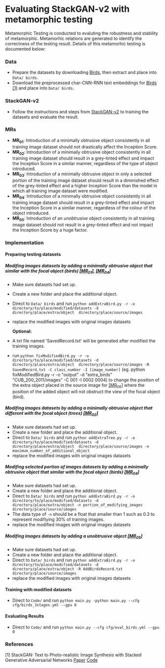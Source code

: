 # Evaluating StackGAN-v2 with metamorphic testing

Metamorphic Testing is conducted to evaluting the robustness and stability of metamorphic. Metamorhic relations are generated to identify the correctness of the testing result. Details of this metamorhic testing is documented below:

### Data

- Prepare the datasets by downloading [Birds](http://www.vision.caltech.edu/visipedia/CUB-200-2011.html), then extract and place into `Data/ birds`.
- Download the preprocessed char-CNN-RNN text embeddings for [Birds](https://drive.google.com/open?id=0B3y_msrWZaXLT1BZdVdycDY5TEE) [[1]](#1) and place into `Data/ birds`.

### StackGAN-v2 

- Follow the instructions and steps from [StackGAN-v2](https://github.com/hanzhanggit/StackGAN-v2) to training the datasets and evaluate the result.

### MRs
- **<a id="MR01">MR<sub>01</sub></a>**: Introduction of a minimally obtrusive object consistently in all training image dataset should not drastically affect the Inception Score.
- **<a id="MR02">MR<sub>02</sub></a>**: Introduction of a minimally obtrusive object consistently in all training image dataset should result in a grey-tinted effect and impact the Inception Score in a similar manner, regardless of the type of object introduced.
- **<a id="MR03">MR<sub>03</sub></a>**: Introduction of a minimally obtrusive object in only a selected portion of the training image dataset should result in a diminished effect of the grey-tinted effect and a higher Inception Score than the model in which all training image dataset were modified.
- **<a id="MR04">MR<sub>04</sub></a>**: Introduction of a minimally obtrusive object consistently in all training image dataset should result in a grey-tinted effect and impact the Inception Score in a similar manner, regardless of the colour of the object introduced.
- **<a id="MR05">MR<sub>05</sub></a>**: Introduction of an *unobtrusive* object consistently in all training image dataset should not result in a grey-tinted effect and not impact the Inception Score by a huge factor.

### Implementation
#### Preparing testing datasets 
##### Modifing images datasets by adding a minimally obtrusive object that similar with the focal object (birds) [[MR<sub>01</sub>]](#MR01), [[MR<sub>04</sub>]](#MR04)
- Make sure datasets had set up.
- Create a new folder and place the additional object.
- Direct to `Data/ birds` and run `python addExtraBird.py -r -o directory/to/place/modified/datasets -d directory/place/extra/object  directory/place/source/images`
- replace the modified images with original images datasets

  **Optional:** 
- A txt file named 'SavedRecord.txt' will be generated after modified the training images.
- run `python fixModifiedBird.py -r -o directory/to/place/modified/datasets -d directory/place/extra/object  directory/place/source/images -R SavedRecord.txt -C class_number -I [image_number]` (eg. python fixModifiedBird.py -r -o "output" -d "extra_birds" "CUB_200_2011/images" -C 001 -I 0002 0004) to change the position of the extra object placed in the source image for [[MR<sub>06</sub>]](#MR06) where the position of the added object will not obstruct the view of the focal object (bird).

##### Modifing images datasets by adding a minimally obtrusive object that different with the focal object (trees) [[MR<sub>02</sub>]](#MR02)
- Make sure datasets had set up.
- Create a new folder and place the additional object.
- Direct to `Data/ birds` and run `python addExtraTree.py -r -o directory/to/place/modified/datasets -d directory/place/extra/object  directory/place/source/images -n maximum_number_of_additional_object` 
- replace the modified images with original images datasets

##### Modifing selected portion of images datasets by adding a minimally obtrusive object that similar with the focal object (birds) [[MR<sub>04</sub>]](#MR04)
- Make sure datasets had set up.
- Create a new folder and place the additional object.
- Direct to `Data/ birds` and run `python addExtraBird.py -r -o directory/to/place/modified/datasets -d directory/place/extra/object -n portion_of_modifying_images  directory/place/source/images`
- The data type of `-n` should be a float that smaller than 1 such as 0.3 to represent modifiying 30% of training images.  
- replace the modified images with original images datasets

##### Modifing images datasets by adding a unobtrusive object [[MR<sub>05</sub>]](#MR05)
- Make sure datasets had set up.
- Create a new folder and place the additional object.
- Direct to `Data/ birds` and run `python addExtraBird.py -r -o directory/to/place/modified/datasets -d directory/place/extra/object -R AddBirdsRecord.txt  directory/place/source/images`
- replace the modified images with original images datasets

#### Training with modified datasets
- Direct to `Code/` and run `python main.py -python main.py --cfg cfg/birds_3stages.yml --gpu 0`

#### Evaluating Results
- Direct to `Code/` and run `python main.py --cfg cfg/eval_birds.yml --gpu 0`


### References
<a id="1">[1]</a> StackGAN: Text to Photo-realistic Image Synthesis with Stacked Generative Adversarial Networks [Paper](https://arxiv.org/pdf/1612.03242v1.pdf) [Code](https://github.com/hanzhanggit/StackGAN-v2)
